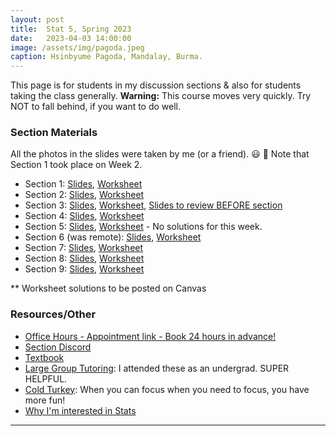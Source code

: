 ```yaml
---
layout: post
title:  Stat 5, Spring 2023
date:   2023-04-03 14:00:00
image: /assets/img/pagoda.jpeg
caption: Hsinbyume Pagoda, Mandalay, Burma.
---
```


This page is for students in my discussion sections & also for students taking the class generally.
**Warning:** This course moves very quickly.  Try NOT to fall behind, if you want to do well.


### Section Materials

All the photos in the slides were taken by me (or a friend). 😃 📸
Note that Section 1 took place on Week 2.

* Section 1: [Slides](https://drive.google.com/open?id=1OkH9b8BXoJGKiwKz06Acw8c57KX9KOBC&authuser=shokawano5%40gmail.com&usp=drive_fs), [Worksheet](https://docs.google.com/document/d/1VnbbXiNqEWxGZsBhJF_BDp_1p1JbdkX10arV6yPzujM/edit?usp=sharing)
* Section 2: [Slides](https://drive.google.com/open?id=1PiaJqUh6zCWOc-N7eZr7Czc0jYRhUfsY&authuser=shokawano5%40gmail.com&usp=drive_fs), [Worksheet](https://docs.google.com/document/d/1ZdBOl86rRucvUtWAnFtfuJLiZX6gt9UOTfTtDoMYNhQ/edit?usp=share_link)
* Section 3: [Slides](https://drive.google.com/open?id=1PhZmGpd_8bEtgBhf2X5IkeqV7kZOFEUM&authuser=shokawano5%40gmail.com&usp=drive_fs), [Worksheet](https://docs.google.com/document/d/1B_3ob25iHkp_DEk1anEFTUrg3jfwO3P0PL6AGOn1_aM/edit?usp=sharing), [Slides to review BEFORE section](https://drive.google.com/open?id=1Q2QtVC43VDuI8PeR3SCkS1UsFmEhKcNW&authuser=shokawano5%40gmail.com&usp=drive_fs)
* Section 4: [Slides](https://drive.google.com/open?id=1RjQbiY0BKZvRkiAz8nmcYfJ8gQYbzjn1&authuser=shokawano5%40gmail.com&usp=drive_fs), [Worksheet](https://docs.google.com/document/d/1k8dhmnOmUrk3TlFAeEoHwXOVCwgZY9Msj50x4zZvFUc/edit?usp=sharing)
* Section 5: [Slides](https://drive.google.com/open?id=1SPcTCQkyWwLvUkAfxzjFRhVYG66Cfl-J&authuser=shokawano5%40gmail.com&usp=drive_fs), [Worksheet](https://docs.google.com/document/d/1teOX7FbcgEZRtqFj6Y3tOmpCC2FEjhsv6krVXw7nICY/edit?usp=sharing) - No solutions for this week.
* Section 6 (was remote): [Slides](https://drive.google.com/open?id=1YlhB71H2ukJIxWaL0emQINe4Me80_aKg&authuser=shokawano5%40gmail.com&usp=drive_fs), [Worksheet](https://docs.google.com/document/d/1mG20XtrjUTghdZykYdpMm1sdBK3ZxjI5qPR3SpiXqBw/edit?usp=sharing)
* Section 7: [Slides](https://drive.google.com/open?id=1Z5GPVOiTT2mbuviifRYkWChtNTrJWiE9&authuser=shokawano5%40gmail.com&usp=drive_fs), [Worksheet](https://docs.google.com/document/d/12Ya0bcSWPnv-sFcLplfIv8wdcMInILy_1adcGWBbKkQ/edit?usp=sharing)
* Section 8: [Slides](https://drive.google.com/open?id=1ZnagfUObCNbQd3spS3Y-gDhZ_ByDmDxj&authuser=shokawano5%40gmail.com&usp=drive_fs), [Worksheet](https://docs.google.com/document/d/15nrU45_i7kwXQLMipdbqZhHDjzfxEtf8bpwpm66vwiQ/edit?usp=sharing)
* Section 9: [Slides](https://drive.google.com/open?id=1_kg4vy-QifYDkAEpuNm9Pzych8DQ54ZD&authuser=shokawano5%40gmail.com&usp=drive_fs), [Worksheet](https://docs.google.com/document/d/1T7mp4FPDPzvSansEisL0MGpM6EOB-LD6CTVp4aAf9JY/edit?usp=sharing)

** Worksheet solutions to be posted on Canvas

### Resources/Other

* [Office Hours - Appointment link - Book 24 hours in advance!](https://app.usemotion.com/meet/sho-kawano/zoom-office-hours)
* [Section Discord](https://discord.gg/zkz2v3gR7H)
* [Textbook](https://www.openintro.org/book/os/)
* [Large Group Tutoring](https://lss.ucsc.edu/lss-tutor-hub/index.html):  I attended these as an undergrad. SUPER HELPFUL.
* [Cold Turkey](https://getcoldturkey.com): When you can focus when you need to focus, you have more fun!
* [Why I'm interested in Stats](https://sho-kawano.github.io/2021/09/08/why-stats/)

***
